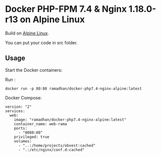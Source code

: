 # Docker PHP-FPM 7.4 & Nginx 1.18.0-r13 on Alpine Linux

Build on [Alpine Linux](http://www.alpinelinux.org/).

You can put your code in src folder.

Usage
-----
Start the Docker containers:

Run :

```
docker run -p 80:80 ramadhan/docker-php7.4-nginx-alpine:latest
```

Docker Compose:

```
version: "2"
services: 
  web:
    image: "ramadhan/docker-php7.4-nginx-alpine:latest"
    container_name: web-rama
    ports:
      - "8080:80"
    privileged: true
    volumes:
      - "..:/home/projects/obvest:cached"
      - ".:/etc/nginx/conf.d:cached"
```



